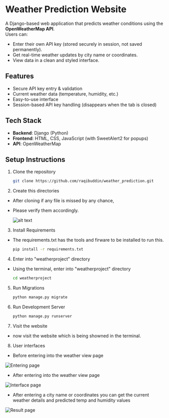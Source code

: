 #  Weather Prediction Website

A Django-based web application that predicts weather conditions using the **OpenWeatherMap API**.  
Users can:
- Enter their own API key (stored securely in session, not saved permanently).
- Get real-time weather updates by city name or coordinates.
- View data in a clean and styled interface.

##  Features
- Secure API key entry & validation
- Current weather data (temperature, humidity, etc.)
- Easy-to-use interface
- Session-based API key handling (disappears when the tab is closed)

##  Tech Stack
- **Backend**: Django (Python)
- **Frontend**: HTML, CSS, JavaScript (with SweetAlert2 for popups)
- **API**: OpenWeatherMap

##  Setup Instructions
1. Clone the repository  
   ```bash
   git clone https://github.com/raqibuddin/weather_prediction.git

2. Create this directories
- After cloning if any file is missed by any chance,
- Please verify them accordingly.
  
  
  
  
  
  
  ![alt text](image.png)

3. Install Requirements
- The requirements.txt has the tools and firware to be installed to run this.
   ```bash
   pip install -r requirements.txt

4. Enter into "weatherproject" directory
- Using the terminal, enter into "weatherproject" directory
   ```bash
   cd weatherproject

5. Run Migrations
   ```bash
   python manage.py migrate

6. Run Development Server
   ```bash
   python manage.py runserver

7. Visit the website
- now visit the website which is being showned in the terminal.

8. User interfaces
- Before entering into the weather view page

![Entering page](image-1.png)


- After entering into the weather view page

![Interface page](image-2.png)


- After entering a city name or coordinates you can get the current weather details and predicted temp and humidity values

![Result page](image-3.png)